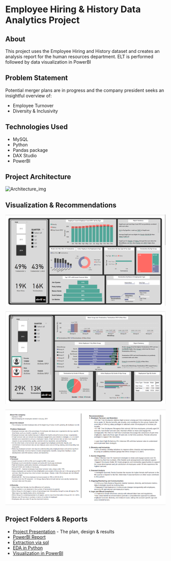 # Employee Hiring & History Data Analytics Project
## About

This project uses the Employee Hiring and History dataset and creates an analysis report for the human resources department.
ELT is performed followed by data visualization in PowerBI

## Problem Statement
Potential merger plans are in progress and the company president seeks an insightful overview of:
* Employee Turnover
* Diversity & Inclusivity

## Technologies Used
* MySQL
* Python
* Pandas package
* DAX Studio
* PowerBI

## Project Architecture
![Architecture_img](documentation/project_architecture.png)

## Visualization & Recommendations

![Visualization_1](documentation/images/v1.png)

![Visualization_2](documentation/images/v2.png)

![Visualization_3](documentation/images/v3.png)


## Project Folders & Reports
* [Project Presentation](documentation/Project_Presentation.pdf) - The plan, design & results
* [PowerBI Report](powerbi/PowerBI_Report.pdf)
* [Extraction via sql](sql)
* [EDA in Python](python) 
* [Visualization in PowerBI](powerbi)
